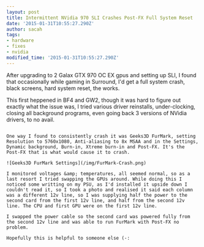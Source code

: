```yaml
---
layout: post
title: Intermittent NVidia 970 SLI Crashes Post-FX Full System Reset
date: '2015-01-31T10:55:27.290Z'
author: sacah
tags:
- hardware
- fixes
- nvidia
modified_time: '2015-01-31T10:55:27.290Z'
---
```


After upgrading to 2 Galax GTX 970 OC EX gpus and setting up SLI, I found that occasionally while gaming in Surround, I'd get a full system crash, black screens, hard system reset, the works.

This first heppened in BF4 and GW2, though it was hard to figure out exactly what the issue was, I tried various driver reinstalls, under-clocking, closing all background programs, even going back 3 versions of NVidia drivers, to no avail.

~~~fold~~~

One way I found to consistently crash it was Geeks3D FurMark, setting Resolution to 5760x1080, Anti-aliasing to 8x MSAA and in the Settings, Dynamic background, Burn-in, Xtreme burn-in and Post-FX. It's the Post-FX that is what would cause it to crash.

![Geeks3D FurMark Settings](/img/FurMark-Crash.png)

I monitored voltages &amp; temperatures, all seemed normal, so as a last resort I tried swapping the GPUs around. While doing this I noticed some writting on my PSU, as I'd installed it upside down I couldn't read it, so I took a photo and realised it said each column was a different 12v line, so I was supplying half the power to the second card from the first 12v line, and half from the second 12v line. The CPU and first GPU were on the first 12v line.

I swapped the power cable so the second card was powered fully from the second 12v line and was able to run FurMark with Post-FX no problem.

Hopefully this is helpful to someone else (-: